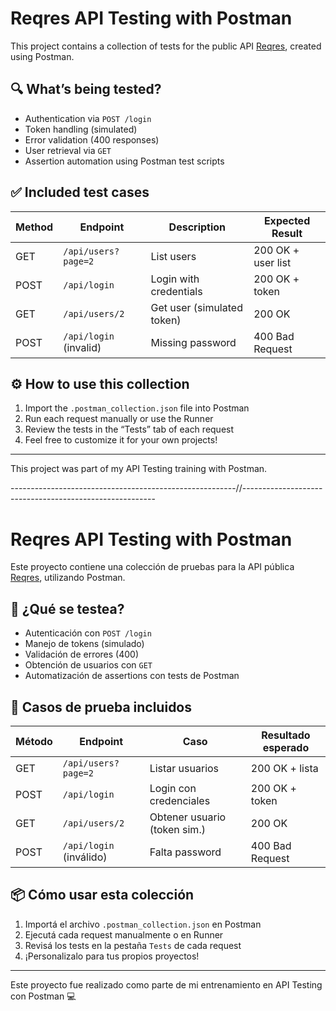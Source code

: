 # Reqres API Testing with Postman

This project contains a collection of tests for the public API [Reqres](https://reqres.in), created using Postman.

## 🔍 What’s being tested?

- Authentication via `POST /login`
- Token handling (simulated)
- Error validation (400 responses)
- User retrieval via `GET`
- Assertion automation using Postman test scripts

## ✅ Included test cases

| Method | Endpoint            | Description                     | Expected Result            |
|--------|---------------------|----------------------------------|----------------------------|
| GET    | `/api/users?page=2` | List users                       | 200 OK + user list         |
| POST   | `/api/login`        | Login with credentials           | 200 OK + token             |
| GET    | `/api/users/2`      | Get user (simulated token)       | 200 OK                     |
| POST   | `/api/login` (invalid) | Missing password              | 400 Bad Request            |

## ⚙️ How to use this collection

1. Import the `.postman_collection.json` file into Postman
2. Run each request manually or use the Runner
3. Review the tests in the “Tests” tab of each request
4. Feel free to customize it for your own projects!

---

This project was part of my API Testing training with Postman.


--------------------------------------------------------//--------------------------------------------------------

# Reqres API Testing with Postman

Este proyecto contiene una colección de pruebas para la API pública [Reqres](https://reqres.in), utilizando Postman.

## 🔧 ¿Qué se testea?

- Autenticación con `POST /login`
- Manejo de tokens (simulado)
- Validación de errores (400)
- Obtención de usuarios con `GET`
- Automatización de assertions con tests de Postman

## 🧪 Casos de prueba incluidos

| Método | Endpoint                  | Caso                         | Resultado esperado |
|--------|---------------------------|------------------------------|--------------------|
| GET    | `/api/users?page=2`       | Listar usuarios              | 200 OK + lista     |
| POST   | `/api/login`              | Login con credenciales       | 200 OK + token     |
| GET    | `/api/users/2`            | Obtener usuario (token sim.) | 200 OK             |
| POST   | `/api/login` (inválido)   | Falta password               | 400 Bad Request    |

## 📦 Cómo usar esta colección

1. Importá el archivo `.postman_collection.json` en Postman
2. Ejecutá cada request manualmente o en Runner
3. Revisá los tests en la pestaña `Tests` de cada request
4. ¡Personalizalo para tus propios proyectos!

---

Este proyecto fue realizado como parte de mi entrenamiento en API Testing con Postman 💻
